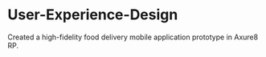 # User-Experience-Design

Created a high-fidelity food delivery mobile application prototype in Axure8 RP.
